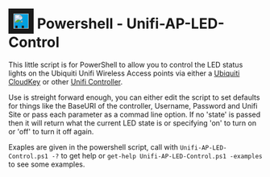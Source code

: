 # <img src="https://prd-www-cdn.ubnt.com/media/images/ubnt-logo-u.svg" alt="Ubiquiti Logo" width="30px" height="auto" border="10" style="background-color: #00a0df;" /> Powershell - Unifi-AP-LED-Control

This little script is for PowerShell to allow you to control the LED status lights on the Ubiquiti Unifi Wireless Access points via either a [Ubiquiti CloudKey](https://www.ui.com/unifi/unifi-cloud-key/) or other [Unifi Controller](https://www.ui.com/software/).

Use is streight forward enough, you can either edit the script to set defaults for things like the BaseURI of the controller, Username, Password and Unifi Site or pass each parameter as a commad line option. If no 'state' is passed then it will return what the current LED state is or specifying 'on' to turn on or 'off' to turn it off again.

Exaples are given in the powershell script, call with `Unifi-AP-LED-Control.ps1 -?` to get help or `get-help Unifi-AP-LED-Control.ps1 -examples` to see some examples.

[UnifiLogo]: https://prd-www-cdn.ubnt.com/media/images/ubnt-logo-u.svg